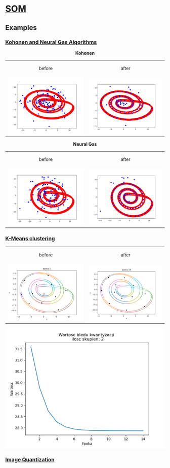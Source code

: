 # [SOM](https://github.com/ZdrzalikPrzemyslaw/Machine-Learning/tree/master/SelfOrganizingMap)

## Examples

###  [Kohonen and Neural Gas Algorithms](https://github.com/ZdrzalikPrzemyslaw/Machine-Learning/tree/master/SelfOrganizingMap/KohonenAndNeuralGas)
<p align="center">
    <b>Kohonen</b>
</p>

<table cellpadding="0" cellspacing="0" border="0">
    <tr>
    <td><p align="center">before</p></td>
    <td><p align="center">after</p></td>
    </tr>
  <tr>
    <td><img src="https://github.com/ZdrzalikPrzemyslaw/Machine-Learning/blob/master/.github/Kohonen_Before.png"
     alt="Before Kohonen"/></td>
    <td><img src="https://github.com/ZdrzalikPrzemyslaw/Machine-Learning/blob/master/.github/Kohonen_After.png"
     alt="After Kohonen"/></td>
  </tr>
 </table>
 
<p align="center">
    <b>Neural Gas</b>
</p>

<table cellpadding="0" cellspacing="0" border="0">
    <tr>
    <td><p align="center">before</p></td>
    <td><p align="center">after</p></td>
    </tr>
  <tr>
    <td><img src="https://github.com/ZdrzalikPrzemyslaw/Machine-Learning/blob/master/.github/NeuralGas_Before.png"
     alt="Before Neural Gas"/></td>
    <td><img src="https://github.com/ZdrzalikPrzemyslaw/Machine-Learning/blob/master/.github/NeuralGas_After.png"
     alt="After Neural Gas"/></td>
  </tr>
 </table>


### [K-Means clustering](https://github.com/ZdrzalikPrzemyslaw/Machine-Learning/tree/master/SelfOrganizingMap/KMeans)


<table cellpadding="0" cellspacing="0" border="0">
    <tr>
    <td><p align="center">before</p></td>
    <td><p align="center">after</p></td>
    </tr>
  <tr>
    <td><img src="https://github.com/ZdrzalikPrzemyslaw/Machine-Learning/blob/master/.github/KMeans_Before.png"
     alt="Before KMeans"/></td>
    <td><img src="https://github.com/ZdrzalikPrzemyslaw/Machine-Learning/blob/master/.github/KMeans_After.png"
     alt="After KMeans"/></td>
  </tr>
 </table>
 
 <p align="center">
 <img src="https://github.com/ZdrzalikPrzemyslaw/Machine-Learning/blob/master/.github/KMeans_Example_Error.png"
     alt="Error KMeans"/>
 </p>


### [Image Quantization](https://github.com/ZdrzalikPrzemyslaw/Machine-Learning/tree/master/SelfOrganizingMap/ImageQuantization)


